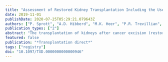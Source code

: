 ```yaml
---
title: "Assessment of Restored Kidney Transplantation Including the Use of Wider Criteria for Accepting Renal Donors After Cancer Excision."
date: 2019-11-01
publishDate: 2020-07-25T05:29:21.079643Z
authors: ["P. Sprott", "A.D. Hibberd", "M.K. Heer", "P.R. Trevillian", "D.A. Clark", "D.W. Johnson", "C. Oldmeadow", "S. Chiu", "J.R. Attia"]
publication_types: ["2"]
abstract: "The transplantation of kidneys after cancer excision (restored kidney transplantation, RKT) warrants further evaluation as a source of kidneys for transplantation. We determined whether larger cancers can be safely transplanted, the risks of adverse events from RKT, and whether RKT confers a survival advantage for patients waiting for transplantation. Methods:In a retrospective cohort study, 23 dialysis patients awaiting transplant underwent RKT at John Hunter Hospital, Australia between 2008 and 2015. Patients were textgreater60 years old and accepted onto the National Organ Matching Service. This RKT Group was divided into donor renal cancers ≤30 mm and textgreater30-≤50 mm. Adverse event profiles for RKT recipients were compared with 22 standard live donor recipients using logistic regression analyses. Recipient and transplant survivals for RKT were compared with 2050 controls from Australian New Zealand Dialysis Transplant Registry using Cox regression models. To increase statistical power for survival analyses, data from 25 RKT recipients from Princess Alexandra Hospital, Brisbane were added, thus creating 48 RKT recipients. Results:There were no significant differences in mortality, transplant failure nor AEs between the 2 cancer Groups. RKT increased the risks of Adverse event profiles (odds ratio: 6.48 [2.92-15.44]; P textless 0.001). RKT reduced mortality risk by 30% (hazard ratio [HR]: 0.70 [0.36-1.07]; P = 0.299) compared with those continuing on the transplant list who may or may not be transplanted. RKT significantly reduced mortality risk for those remaining on dialysis (HR: 2.86 [1.43-5.72]; P = 0.003). Transplant survival for RKT was reduced compared with control deceased donor (HR: 0.42 [0.21-0.83]; P = 0.013) and live donor transplants (HR: 0.33 [0.02-0.86]; P =0.023). Conclusions:The use of larger carefully selected cancer-resected kidneys for transplantation appears safe and effective. RKT confers a possible survival advantage compared with waiting for transplantation, an increased survival compared with those remaining on dialysis but reduced transplant survival."
featured: false
publication: "*Transplantation direct*"
tags: ["registry"]
doi: "10.1097/TXD.0000000000000946"
---
```


